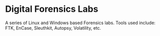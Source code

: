 # Digital Forensics Labs
A series of Linux and Windows based Forensics labs. Tools used include: FTK, EnCase, Sleuthkit, Autopsy, Volatility, etc. 
